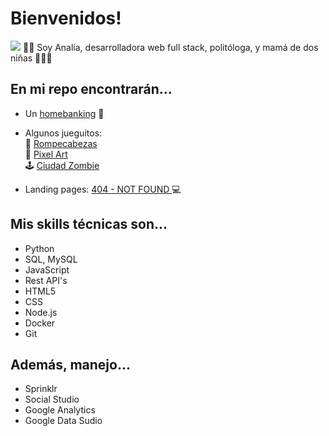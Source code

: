 # Bienvenidos! 
<img src="https://media.giphy.com/media/DSJXFUdrXtLWu8qFH6/giphy.gif" />
 👩‍💻 Soy Analía, desarrolladora web full stack, politóloga, y mamá de dos niñas 👩‍👧‍👧 

## En mi repo encontrarán...

- Un <a href="https://anita86.github.io/Proyecto-2-Homebanking/">homebanking</a> 🏧  

- Algunos jueguitos:  
🧩 <a href="https://anita86.github.io/Proyecto-3-Rompecabezas/">Rompecabezas</a> <br> 
🎨 <a href="https://anita86.github.io/Proyecto-4-Pixel-art/">Pixel Art</a> <br> 
🕹️ <a href="https://anita86.github.io/Proyecto-5-Ciudad-Zombie/">Ciudad Zombie</a>  

- Landing pages: <a href="https://anita86.github.io/404-NOT-FOUND/">404 - NOT FOUND </a> 💻 

## Mis skills técnicas son...
- Python
- SQL, MySQL
- JavaScript
- Rest API's
- HTML5 
- CSS
- Node.js
- Docker
- Git

## Además, manejo...
- Sprinklr
- Social Studio
- Google Analytics
- Google Data Sudio


<!---
anita86/anita86 is a ✨ special ✨ repository because its `README.md` (this file) appears on your GitHub profile.
You can click the Preview link to take a look at your changes.
--->
